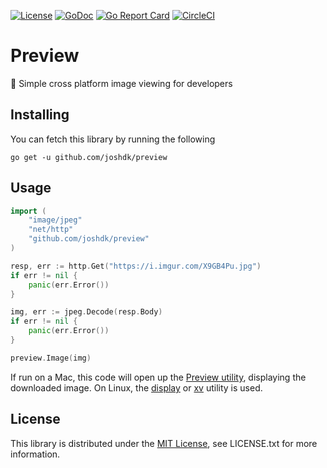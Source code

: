 [![License](https://img.shields.io/github/license/joshdk/preview.svg)](https://opensource.org/licenses/MIT)
[![GoDoc](https://godoc.org/github.com/joshdk/preview?status.svg)](https://godoc.org/github.com/joshdk/preview)
[![Go Report Card](https://goreportcard.com/badge/github.com/joshdk/preview)](https://goreportcard.com/report/github.com/joshdk/preview)
[![CircleCI](https://circleci.com/gh/joshdk/preview.svg?&style=shield)](https://circleci.com/gh/joshdk/preview/tree/master)

# Preview

🎨 Simple cross platform image viewing for developers

## Installing

You can fetch this library by running the following

    go get -u github.com/joshdk/preview

## Usage

```go
import (
	"image/jpeg"
	"net/http"
	"github.com/joshdk/preview"
)

resp, err := http.Get("https://i.imgur.com/X9GB4Pu.jpg")
if err != nil {
	panic(err.Error())
}

img, err := jpeg.Decode(resp.Body)
if err != nil {
	panic(err.Error())
}

preview.Image(img)
```

If run on a Mac, this code will open up the [Preview utility](https://en.wikipedia.org/wiki/Preview_(macOS)), displaying the downloaded image. On Linux, the [display](https://linux.die.net/man/1/display) or [xv](https://en.wikipedia.org/wiki/Xv_(software)) utility is used.

## License

This library is distributed under the [MIT License](https://opensource.org/licenses/MIT), see LICENSE.txt for more information.